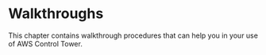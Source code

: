 # Walkthroughs<a name="walkthroughs"></a>

This chapter contains walkthrough procedures that can help you in your use of AWS Control Tower\.